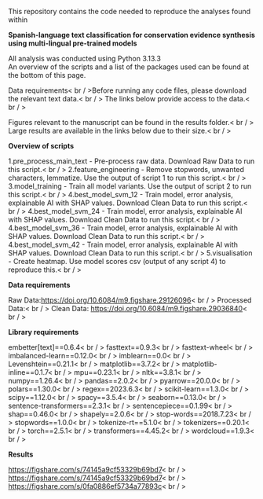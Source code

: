 This repository contains the code needed to reproduce the analyses found within

**Spanish-language text classification for conservation evidence synthesis using multi-lingual pre-trained models**

All analysis was conducted using Python 3.13.3<br />
An overview of the scripts and a list of the packages used can be found at the bottom of this page.<br />

Data requirements< br / >Before running any code files, please download the relevant text data.< br / >
The links below provide access to the data.< br / >

Figures relevant to the manuscript can be found in the results folder.< br / >
Large results are available in the links below due to their size.< br / >

**Overview of scripts**

1.pre_process_main_text - Pre-process raw data. Download Raw Data to run this script.< br / >
2.feature_engineering - Remove stopwords, unwanted characters, lemmatize. Use the output of script 1 to run this script.< br / >
3.model_training - Train all model variants. Use the output of script 2 to run this script.< br / >
4.best_model_svm_12 -  Train model, error analysis, explainable AI with SHAP values. Download Clean Data to run this script.< br / >
4.best_model_svm_24 -  Train model, error analysis, explainable AI with SHAP values. Download Clean Data to run this script.< br / >
4.best_model_svm_36 -  Train model, error analysis, explainable AI with SHAP values. Download Clean Data to run this script.< br / >
4.best_model_svm_42 -  Train model, error analysis, explainable AI with SHAP values. Download Clean Data to run this script.< br / >
5.visualisation - Create heatmap. Use model scores csv (output of any script 4) to reproduce this.< br / >

**Data requirements**

Raw Data:https://doi.org/10.6084/m9.figshare.29126096< br / >
Processed Data:< br / > 
Clean Data: https://doi.org/10.6084/m9.figshare.29036840< br / >

**Library requirements**

embetter[text]==0.6.4< br / >
fasttext==0.9.3< br / >
fasttext-wheel< br / >
imbalanced-learn==0.12.0< br / >
imblearn==0.0< br / >
Levenshtein==0.21.1< br / >
matplotlib==3.7.2< br / >
matplotlib-inline==0.1.7< br / >
mpu==0.23.1< br / >
nltk==3.8.1< br / >
numpy==1.26.4< br / >
pandas==2.0.2< br / >
pyarrow==20.0.0< br / >
polars==1.30.0< br / >
regex==2023.6.3< br / >
scikit-learn==1.3.0< br / >
scipy==1.12.0< br / >
spacy==3.5.4< br / >
seaborn==0.13.0< br / >
sentence-transformers==2.3.1< br / >
sentencepiece==0.1.99< br / >
shap==0.46.0< br / >
shapely==2.0.6< br / >
stop-words==2018.7.23< br / >
stopwords==1.0.0< br / >
tokenize-rt==5.1.0< br / >
tokenizers==0.20.1< br / >
torch==2.5.1< br / >
transformers==4.45.2< br / >
wordcloud==1.9.3< br / >

**Results**

https://figshare.com/s/74145a9cf53329b69bd7< br / >
https://figshare.com/s/74145a9cf53329b69bd7< br / >
https://figshare.com/s/0fa0886ef5734a77893c< br / >
